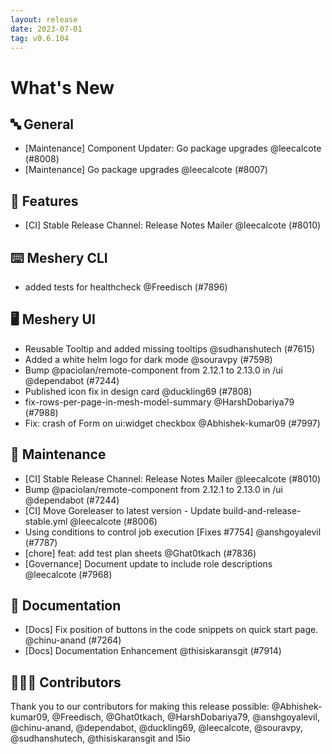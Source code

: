 ```yaml
---
layout: release
date: 2023-07-01
tag: v0.6.104
---
```


# What's New
## 🔤 General
- [Maintenance] Component Updater: Go package upgrades @leecalcote (#8008)
- [Maintenance] Go package upgrades @leecalcote (#8007)

## 🚀 Features

- [CI] Stable Release Channel: Release Notes Mailer @leecalcote (#8010)

## ⌨️ Meshery CLI

- added tests for healthcheck @Freedisch (#7896)

## 🖥 Meshery UI

- Reusable Tooltip and added missing tooltips @sudhanshutech (#7615)
- Added a white helm logo for dark mode @souravpy (#7598)
- Bump @paciolan/remote-component from 2.12.1 to 2.13.0 in /ui @dependabot (#7244)
- Published icon fix in design card @duckling69 (#7808)
- fix-rows-per-page-in-mesh-model-summary @HarshDobariya79 (#7988)
- Fix: crash of Form on ui:widget checkbox @Abhishek-kumar09 (#7997)

## 🧰 Maintenance

- [CI] Stable Release Channel: Release Notes Mailer @leecalcote (#8010)
- Bump @paciolan/remote-component from 2.12.1 to 2.13.0 in /ui @dependabot (#7244)
- [CI] Move Goreleaser to latest version - Update build-and-release-stable.yml @leecalcote (#8006)
- Using conditions to control job execution [Fixes #7754] @anshgoyalevil (#7787)
- [chore] feat: add test plan sheets @Ghat0tkach (#7836)
- [Governance] Document update to include role descriptions @leecalcote (#7968)

## 📖 Documentation

- [Docs] Fix position of buttons in the code snippets on quick start page. @chinu-anand (#7264)
- [Docs] Documentation Enhancement  @thisiskaransgit (#7914)

## 👨🏽‍💻 Contributors

Thank you to our contributors for making this release possible:
@Abhishek-kumar09, @Freedisch, @Ghat0tkach, @HarshDobariya79, @anshgoyalevil, @chinu-anand, @dependabot, @duckling69, @leecalcote, @souravpy, @sudhanshutech, @thisiskaransgit and l5io
